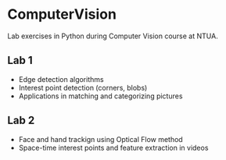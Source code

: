 # ComputerVision
Lab exercises in Python during Computer Vision course at NTUA.

## Lab 1
* Edge detection algorithms
* Interest point detection (corners, blobs)
* Applications in matching and categorizing pictures

## Lab 2
* Face and hand trackign using Optical Flow method
* Space-time interest points and feature extraction in videos
